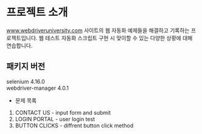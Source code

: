 # 프로젝트 소개
www.webdriveruniversity.com 사이트의 웹 자동화 예제들을 해결하고 기록하는 프로젝트입니다.
웹 테스트 자동화 스크립트 구현 시 맞이할 수 있는 다양한 상황에 대해 연습합니다.

## 패키지 버전
selenium           4.16.0  
webdriver-manager  4.0.1  

* 문제 목록
1. CONTACT US - input form and submit
2. LOGIN PORTAL - user login test
3. BUTTON CLICKS - diffrent button click method


